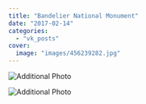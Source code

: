 ```yaml
---
title: "Bandelier National Monument"
date: "2017-02-14"
categories: 
  - "vk_posts"
cover:
  image: "images/456239282.jpg"
---
```


![Additional Photo](https://vodpop.ru/wp-content/uploads/2023/07/456239283.jpg)

![Additional Photo](https://vodpop.ru/wp-content/uploads/2023/07/456239284.jpg)
